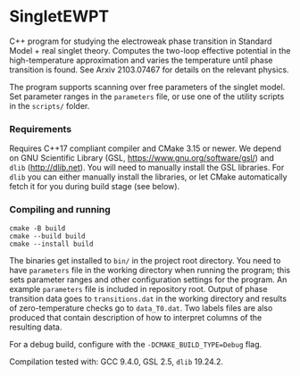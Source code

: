 # SingletEWPT

C++ program for studying the electroweak phase transition in Standard Model + real singlet theory. Computes the two-loop effective potential in the high-temperature approximation and varies the temperature until phase transition is found. See Arxiv 2103.07467 for details on the relevant physics.

The program supports scanning over free parameters of the singlet model. Set parameter ranges in the ```parameters``` file, or use one of the utility scripts in the ```scripts/``` folder.

### Requirements

Requires C++17 compliant compiler and CMake 3.15 or newer. We depend on GNU Scientific Library (GSL, https://www.gnu.org/software/gsl/) and ```dlib``` (http://dlib.net). You will need to manually install the GSL libraries. For ```dlib``` you can either manually install the libraries, or let CMake automatically fetch it for you during build stage (see below).

### Compiling and running

```
cmake -B build
cmake --build build
cmake --install build
```
The binaries get installed to ```bin/``` in the project root directory. You need to have ```parameters``` file in the working directory when running the program; this sets parameter ranges and other configuration settings for the program. An example ```parameters``` file is included in repository root. Output of phase transition data goes to ```transitions.dat``` in the working directory and results of zero-temperature checks go to ```data_T0.dat```. Two labels files are also produced that contain description of how to interpret columns of the resulting data. 

For a debug build, configure with the ```-DCMAKE_BUILD_TYPE=Debug``` flag.

Compilation tested with: GCC 9.4.0, GSL 2.5, ```dlib``` 19.24.2.
